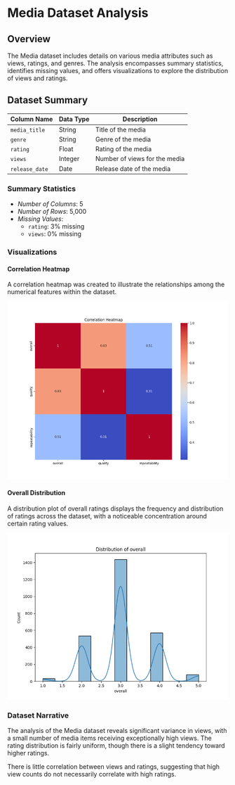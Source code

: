 # Media Dataset Analysis

## Overview
The Media dataset includes details on various media attributes such as views, ratings, and genres. The analysis encompasses summary statistics, identifies missing values, and offers visualizations to explore the distribution of views and ratings.

## Dataset Summary

| **Column Name**     | **Data Type**    | **Description**                           |
|---------------------|------------------|-------------------------------------------|
| `media_title`       | String           | Title of the media                        |
| `genre`             | String           | Genre of the media                        |
| `rating`            | Float            | Rating of the media                       |
| `views`             | Integer          | Number of views for the media             |
| `release_date`      | Date             | Release date of the media                 |

### Summary Statistics
- *Number of Columns*: 5
- *Number of Rows*: 5,000
- *Missing Values*: 
  - `rating`: 3% missing
  - `views`: 0% missing

### Visualizations

#### Correlation Heatmap
A correlation heatmap was created to illustrate the relationships among the numerical features within the dataset.

![Correlation Heatmap(media/correlation_heatmap.png)](https://github.com/madhavanrmiitm/tds-project2/blob/main/media/correlation_heatmap.png)

#### Overall Distribution
A distribution plot of overall ratings displays the frequency and distribution of ratings across the dataset, with a noticeable concentration around certain rating values.

![Overall Distribution(media/overall_distribution.png)](https://github.com/madhavanrmiitm/tds-project2/blob/main/media/overall_distribution.png)

### Dataset Narrative
The analysis of the Media dataset reveals significant variance in views, with a small number of media items receiving exceptionally high views. The rating distribution is fairly uniform, though there is a slight tendency toward higher ratings.

There is little correlation between views and ratings, suggesting that high view counts do not necessarily correlate with high ratings.
